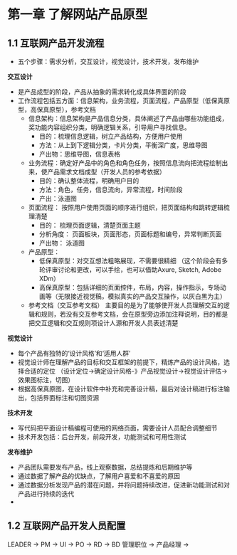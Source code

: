 # 第一章 了解网站产品原型

## 1.1 互联网产品开发流程
+ 五个步骤：需求分析，交互设计，视觉设计，技术开发，发布维护

**交互设计**
  - 是产品成型的阶段，产品从抽象的需求转化成具体界面的阶段
  - 工作流程包括五方面：信息架构，业务流程，页面流程，产品原型（低保真原型，高保真原型），参考文档
    - 信息架构：信息架构是产品信息分类，具体阐述了产品由哪些功能组成，奖功能内容组织分类，明确逻辑关系，引导用户寻找信息。
      - 目的：梳理信息逻辑，树立产品结构，方便用户使用
      - 方法：从上到下逻辑分类，卡片分类，平衡深广度，思维导图
      - 产出物：思维导图，信息表格
    - 业务流程：确定好产品中的角色和角色任务，按照信息流向把流程绘制出来，使产品需求文档成型（开发人员的参考依据）
      - 目的：确认整体流程，明确用户目的
      - 方法：角色，任务，信息流向，异常流程，时间阶段
      - 产出：泳道图
    - 页面流程： 按照用户使用页面的顺序进行组织，把页面结构和跳转逻辑梳理清楚
      - 目的： 梳理页面逻辑，清楚页面主题
      - 分析角度： 页面板块，页面形态，页面标题和编号，异常判断页面
      - 产出物： 泳道图
    - 产品原型： 
      - 低保真原型：对交互想法粗略展现，不需要很精细 （这个阶段会有多轮评审讨论和更改，可以手绘，也可以借助Axure, Sketch, Adobe XDm）
      - 高保真原型：包括详细的页面控件，布局，内容，操作指示，专场动画等（无限接近视觉稿，模拟真实的产品交互操作，以灰白黑为主）
    - 参考文档（交互参考文档）
      主要目的是为了能够使开发人员理解交互的逻辑和规则，若没有交互参考文档，会在原型旁边添加注释说明，目的都是把交互逻辑和交互规则项设计人源和开发人员表述清楚
       
**视觉设计**
  - 每个产品有独特的‘设计风格’和‘适用人群’
  - 视觉设计师在理解产品的目标和交互框架的前提下，精炼产品的设计风格，选择合适的定位 （设计定位->确定设计风格-》产品视觉设计->视觉设计评估->效果图标注，切图）
  - 根据高保真原图，在设计软件中补充和完善设计稿，最后对设计稿进行标注输出，包括界面标注和切图资源

**技术开发** 
  - 写代码把平面设计稿编程可使用的网络页面，需要设计人员配合调整细节
  - 技术开发包括：后台开发，前段开发，功能测试和可用性测试
 
 **发布维护**
  - 产品团队需要发布产品，线上观察数据，总结提炼和后期维护等
  - 通过数据了解产品的优缺点，了解用户喜爱和不喜爱的原因
  - 通过数据分析发现产品的潜在问题，并将问题持续改进，促进新功能测试和对产品进行持续的迭代
  - 
 ## 1.2 互联网产品开发人员配置
 LEADER -> PM -> UI -> PO -> RD -> BD 
 管理职位 -> 产品经理 -> 
